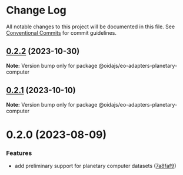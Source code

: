 # Change Log

All notable changes to this project will be documented in this file.
See [Conventional Commits](https://conventionalcommits.org) for commit guidelines.

## [0.2.2](https://gitlab.dev.eoss-cloud.it/frontend/oida/compare/@oidajs/eo-adapters-planetary-computer@0.2.1...@oidajs/eo-adapters-planetary-computer@0.2.2) (2023-10-30)

**Note:** Version bump only for package @oidajs/eo-adapters-planetary-computer

## [0.2.1](https://gitlab.dev.eoss-cloud.it/frontend/oida/compare/@oidajs/eo-adapters-planetary-computer@0.2.0...@oidajs/eo-adapters-planetary-computer@0.2.1) (2023-10-10)

**Note:** Version bump only for package @oidajs/eo-adapters-planetary-computer

# 0.2.0 (2023-08-09)

### Features

- add preliminary support for planetary computer datasets ([7a8faf9](https://gitlab.dev.eoss-cloud.it/frontend/oida/commit/7a8faf93705d98f9d2f4c37e34f778c7327969b4))
